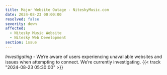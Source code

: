 ```yaml
---
title: Major Website Outage - NiteskyMusic.com
date: 2024-08-23 00:00:00
resolved: false
severity: down
affected:
  - Nitesky Music Website
  - Nitesky Web Development
section: issue
---
```


*Investigating* - We’re aware of users experiencing unavailable websites and issues when attempting to connect. We’re currently investigating. {{< track "2024-08-23 05:30:00" >}}
